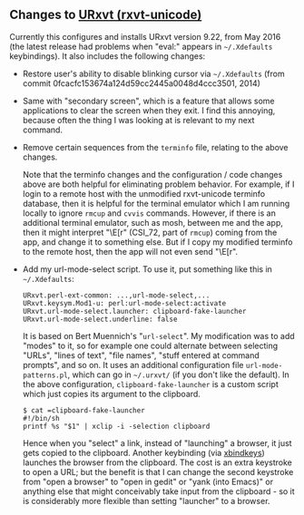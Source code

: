 ## Changes to [URxvt (rxvt-unicode)](http://software.schmorp.de/pkg/rxvt-unicode.html)

Currently this configures and installs URxvt version 9.22, from May 2016 (the latest release had problems when "eval:" appears in `~/.Xdefaults` keybindings). It also includes the following changes:

* Restore user's ability to disable blinking cursor via `~/.Xdefaults` (from commit 0fcacfc153674a124d59cc2445a0048d4ccc3501, 2014)

* Same with "secondary screen", which is a feature that allows some applications to clear the screen when they exit. I find this annoying, because often the thing I was looking at is relevant to my next command.

* Remove certain sequences from the `terminfo` file, relating to the above changes.

  Note that the terminfo changes and the configuration / code changes above are both helpful for eliminating problem behavior. For example, if I login to a remote host with the unmodified rxvt-unicode terminfo database, then it is helpful for the terminal emulator which I am running locally to ignore `rmcup` and `cvvis` commands. However, if there is an additional terminal emulator, such as mosh, between me and the app, then it might interpret "\E[r" (CSI_72, part of `rmcup`) coming from the app, and change it to something else. But if I copy my modified terminfo to the remote host, then the app will not even send "\E[r".

* Add my url-mode-select script. To use it, put something like this in `~/.Xdefaults`:

      URxvt.perl-ext-common: ...,url-mode-select,...
      URxvt.keysym.Mod1-u: perl:url-mode-select:activate
      URxvt.url-mode-select.launcher: clipboard-fake-launcher
      URxvt.url-mode-select.underline: false

  It is based on Bert Muennich's "`url-select`". My modification was to add "modes" to it, so for example one could alternate between selecting "URLs", "lines of text", "file names", "stuff entered at command prompts", and so on. It uses an additional configuration file `url-mode-patterns.pl`, which can go in `~/.urxvt/` (if you don't like the default). In the above configuration, `clipboard-fake-launcher` is a custom script which just copies its argument to the clipboard.

      $ cat =clipboard-fake-launcher
      #!/bin/sh
      printf %s "$1" | xclip -i -selection clipboard

  Hence when you "select" a link, instead of "launching" a browser, it just gets copied to the clipboard. Another keybinding (via [xbindkeys](https://wiki.archlinux.org/index.php/Xbindkeys)) launches the browser from the clipboard. The cost is an extra keystroke to open a URL; but the benefit is that I can change the second keystroke from "open a browser" to "open in gedit" or "yank (into Emacs)" or anything else that might conceivably take input from the clipboard - so it is considerably more flexible than setting "launcher" to a browser.
